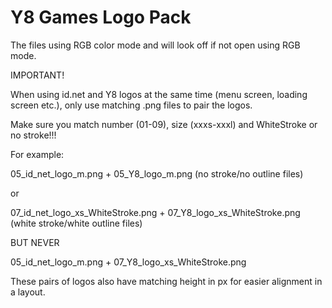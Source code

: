 # Y8 Games Logo Pack


The files using RGB color mode and will look off if not open using RGB mode.


IMPORTANT!

When using id.net and Y8 logos at the same time (menu screen, loading screen etc.), only use matching .png files to pair the logos.

Make sure you match number (01-09), size (xxxs-xxxl) and WhiteStroke or no stroke!!!


For example:

05_id_net_logo_m.png + 05_Y8_logo_m.png (no stroke/no outline files)

or

07_id_net_logo_xs_WhiteStroke.png + 07_Y8_logo_xs_WhiteStroke.png (white stroke/white outline files)


BUT NEVER

05_id_net_logo_m.png + 07_Y8_logo_xs_WhiteStroke.png


These pairs of logos also have matching height in px for easier alignment in a layout.
